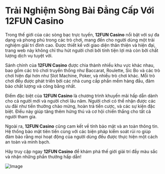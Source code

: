 # Trải Nghiệm Sòng Bài Đẳng Cấp Với 12FUN Casino

Trong thế giới của các sòng bạc trực tuyến, **12FUN Casino** nổi bật với sự đa dạng và phong phú trong các trò chơi, mang đến cho người dùng một trải nghiệm giải trí đỉnh cao. Được thiết kế với giao diện thân thiện và hiện đại, trang web này không chỉ thu hút người chơi bởi tính tiện lợi mà còn bởi chất lượng dịch vụ tuyệt vời.

Sảnh chính của **12FUN Casino** được chia thành nhiều khu vực khác nhau, bao gồm các trò chơi truyền thống như Baccarat, Roulette, Sic Bo và các trò chơi hiện đại hơn như Slot Machine, Poker, và nhiều trò chơi khác. Mỗi trò chơi đều được phát triển bởi các nhà cung cấp phần mềm hàng đầu, đảm bảo chất lượng và công bằng nhất.

Điểm đặc biệt của **12FUN Casino** là chương trình khuyến mãi hấp dẫn dành cho cả người mới và người chơi lâu năm. Người chơi có thể nhận được các ưu đãi như tiền thưởng chào mừng, hoàn trả tiền cược, và các sự kiện đặc biệt. Điều này giúp tăng thêm hứng thú và cơ hội chiến thắng cho tất cả người tham gia.

Ngoài ra, **12FUN Casino** cũng cam kết về tính bảo mật và an toàn thông tin. Hệ thống bảo mật tiên tiến cùng với các biện pháp kiểm soát rủi ro giúp đảm bảo rằng mọi hoạt động của người dùng đều được thực hiện một cách an toàn và minh bạch.

Hãy truy cập ngay **12FUN Casino** để khám phá thế giới giải trí đầy màu sắc và nhận những phần thưởng hấp dẫn!  

![Image](https://github.com/user-attachments/assets/bd51ea9f-0666-407b-a7a7-98ead6de688c)